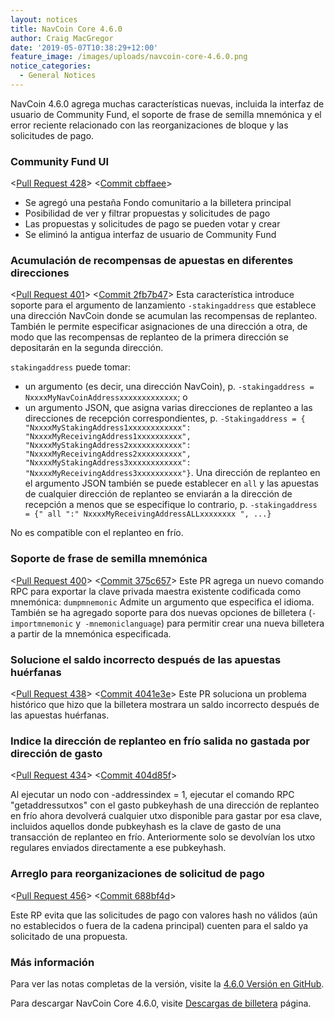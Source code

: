 ```yaml
---
layout: notices
title: NavCoin Core 4.6.0
author: Craig MacGregor
date: '2019-05-07T10:38:29+12:00'
feature_image: /images/uploads/navcoin-core-4.6.0.png
notice_categories:
  - General Notices
---
```

NavCoin 4.6.0 agrega muchas características nuevas, incluida la interfaz de usuario de Community Fund, el soporte de frase de semilla mnemónica y el error reciente relacionado con las reorganizaciones de bloque y las solicitudes de pago.
<!--more-->

### Community Fund UI

<[Pull Request 428](https://github.com/NAVCoin/navcoin-core/pull/428)>
<[Commit cbffaee](https://github.com/NAVCoin/navcoin-core/commit/cbffaeee68d649069e0964b4930d04c441a7b63c)>

* Se agregó una pestaña Fondo comunitario a la billetera principal
* Posibilidad de ver y filtrar propuestas y solicitudes de pago
* Las propuestas y solicitudes de pago se pueden votar y crear
* Se eliminó la antigua interfaz de usuario de Community Fund

### Acumulación de recompensas de apuestas en diferentes direcciones

<[Pull Request 401](https://github.com/NAVCoin/navcoin-core/pull/401)>
<[Commit 2fb7b47](https://github.com/NAVCoin/navcoin-core/commit/2fb7b47625dfe866f6079d8c7ac8c1dfb9f9de1d)>
Esta característica introduce soporte para el argumento de lanzamiento `-stakingaddress` que establece una dirección NavCoin donde se acumulan las recompensas de replanteo. También le permite especificar asignaciones de una dirección a otra, de modo que las recompensas de replanteo de la primera dirección se depositarán en la segunda dirección.

`stakingaddress` puede tomar:

* un argumento (es decir, una dirección NavCoin), p. `-stakingaddress = NxxxxMyNavCoinAddressxxxxxxxxxxxxx`; o
* un argumento JSON, que asigna varias direcciones de replanteo a las direcciones de recepción correspondientes, p. `-Stakingaddress = { "NxxxxMyStakingAddress1xxxxxxxxxxxx": "NxxxxMyReceivingAddress1xxxxxxxxxx", "NxxxxMyStakingAddress2xxxxxxxxxxxx": "NxxxxMyReceivingAddress2xxxxxxxxxx", "NxxxxMyStakingAddress3xxxxxxxxxxxx": "NxxxxMyReceivingAddress3xxxxxxxxxx"}`. Una dirección de replanteo en el argumento JSON también se puede establecer en `all` y las apuestas de cualquier dirección de replanteo se enviarán a la dirección de recepción a menos que se especifique lo contrario, p. `-stakingaddress = {" all ":" NxxxxMyReceivingAddressALLxxxxxxxx ", ...}`

No es compatible con el replanteo en frío.

### Soporte de frase de semilla mnemónica

<[Pull Request 400](https://github.com/NAVCoin/navcoin-core/pull/400)>
<[Commit 375c657](https://github.com/NAVCoin/navcoin-core/commit/375c657337c33c56a6b97350ba886bce9ba60c7c)>
Este PR agrega un nuevo comando RPC para exportar la clave privada maestra existente codificada como mnemónica:
`dumpmnemonic` Admite un argumento que especifica el idioma.
También se ha agregado soporte para dos nuevas opciones de billetera (`-importmnemonic` y` -mnemoniclanguage`) para permitir crear una nueva billetera a partir de la mnemónica especificada.

### Solucione el saldo incorrecto después de las apuestas huérfanas

<[Pull Request 438](https://github.com/NAVCoin/navcoin-core/pull/438)>
<[Commit 4041e3e](https://github.com/NAVCoin/navcoin-core/commit/4041e3ef5de672c6d4e6a20ce5b7f22df090ed14)>
Este PR soluciona un problema histórico que hizo que la billetera mostrara un saldo incorrecto después de las apuestas huérfanas.

### Indice la dirección de replanteo en frío salida no gastada por dirección de gasto

<[Pull Request 434](https://github.com/NAVCoin/navcoin-core/pull/434)>
<[Commit 404d85f](https://github.com/NAVCoin/navcoin-core/commit/404d85f8ea65bf764d3fa681a4d1483c3e72c507)>

Al ejecutar un nodo con -addressindex = 1, ejecutar el comando RPC "getaddressutxos" con el gasto pubkeyhash de una dirección de replanteo en frío ahora devolverá cualquier utxo disponible para gastar por esa clave, incluidos aquellos donde pubkeyhash es la clave de gasto de una transacción de replanteo en frío. Anteriormente solo se devolvían los utxo regulares enviados directamente a ese pubkeyhash.

### Arreglo para reorganizaciones de solicitud de pago

<[Pull Request 456](https://github.com/NAVCoin/navcoin-core/pull/456)>
<[Commit 688bf4d](https://github.com/NAVCoin/navcoin-core/commit/688bf4d808ca5b5d3d08fef00d085397bb5b47f0)>

Este RP evita que las solicitudes de pago con valores hash no válidos (aún no establecidos o fuera de la cadena principal) cuenten para el saldo ya solicitado de una propuesta.

### Más información

Para ver las notas completas de la versión, visite la [4.6.0 Versión en GitHub](https://github.com/NAVCoin/navcoin-core/releases/tag/4.6.0).

Para descargar NavCoin Core 4.6.0, visite [Descargas de billetera](https://navcoin.org/en/wallets/#download-core) página.

